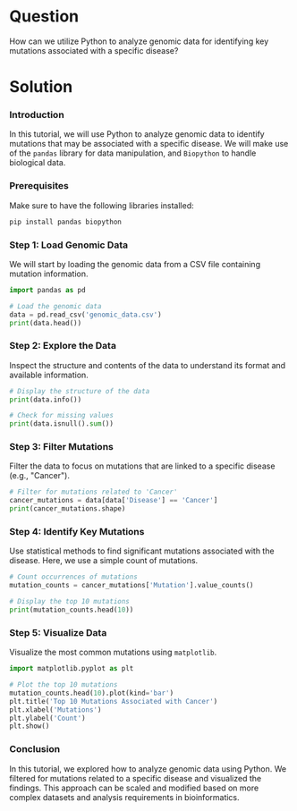 # Question
How can we utilize Python to analyze genomic data for identifying key mutations associated with a specific disease?

# Solution

### Introduction
In this tutorial, we will use Python to analyze genomic data to identify mutations that may be associated with a specific disease. We will make use of the `pandas` library for data manipulation, and `Biopython` to handle biological data.

### Prerequisites
Make sure to have the following libraries installed:
```bash
pip install pandas biopython
```

### Step 1: Load Genomic Data
We will start by loading the genomic data from a CSV file containing mutation information.

```python
import pandas as pd

# Load the genomic data
data = pd.read_csv('genomic_data.csv')
print(data.head())
```

### Step 2: Explore the Data
Inspect the structure and contents of the data to understand its format and available information.

```python
# Display the structure of the data
print(data.info())

# Check for missing values
print(data.isnull().sum())
```

### Step 3: Filter Mutations
Filter the data to focus on mutations that are linked to a specific disease (e.g., "Cancer").

```python
# Filter for mutations related to 'Cancer'
cancer_mutations = data[data['Disease'] == 'Cancer']
print(cancer_mutations.shape)
```

### Step 4: Identify Key Mutations
Use statistical methods to find significant mutations associated with the disease. Here, we use a simple count of mutations.

```python
# Count occurrences of mutations
mutation_counts = cancer_mutations['Mutation'].value_counts()

# Display the top 10 mutations
print(mutation_counts.head(10))
```

### Step 5: Visualize Data
Visualize the most common mutations using `matplotlib`.

```python
import matplotlib.pyplot as plt

# Plot the top 10 mutations
mutation_counts.head(10).plot(kind='bar')
plt.title('Top 10 Mutations Associated with Cancer')
plt.xlabel('Mutations')
plt.ylabel('Count')
plt.show()
```

### Conclusion
In this tutorial, we explored how to analyze genomic data using Python. We filtered for mutations related to a specific disease and visualized the findings. This approach can be scaled and modified based on more complex datasets and analysis requirements in bioinformatics.